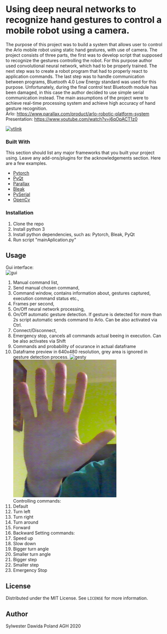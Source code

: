 <!--
*** Thanks for checking out this README Template. If you have a suggestion that would
*** make this better, please fork the repo and create a pull request or simply open
*** an issue with the tag "enhancement".
*** Thanks again! Now go create something AMAZING! :D
-->




# Using deep neural networks to recognize hand gestures to control a mobile robot using a camera.
The purpose of this project was to build a system that allows user to control the Arlo mobile robot using static hand gestures, with use of camera. The project consists of three parts, the first was to develop script that supposed to recognize the gestures controlling the robot. For this purpose author used convolutional neural network, which had to be properly trained. The next step was to create a robot program that had to properly react to application commands. The last step was to handle communication between programs, Bluetooth 4.0 Low Energy standard was used for this purpose. Unfortunately, during the final control test Bluetooth module has been damaged, in this case the author decided to use simple serial communication instead. The main assumptions of the project were to achieve real-time processing system and achieve high accuracy of hand gesture recognition. </br>
Arlo: https://www.parallax.com/product/arlo-robotic-platform-system </br>
Presentation: https://www.youtube.com/watch?v=j6qOpACT1z0 </br>

[![ytlink](https://www.androidpolice.com/wp-content/uploads/2013/02/nexusae0_130.png)](https://www.youtube.com/watch?v=j6qOpACT1z0    "Presentation")

### Built With
This section should list any major frameworks that you built your project using. Leave any add-ons/plugins for the acknowledgements section. Here are a few examples.
* [Pytorch](https://pytorch.org/)
* [PyQt](https://python101.readthedocs.io/pl/latest/pyqt/)
* [Parallax](https://www.parallax.com/product/28966)
* [Bleak](https://github.com/hbldh/bleak)
* [PySerial](https://github.com/pyserial/pyserial)
* [OpenCv](https://pypi.org/project/opencv-python/)

### Installation

1. Clone the repo
2. Install python 3
3. Install python dependencies, such as: Pytorch, Bleak, PyQt
4. Run script "mainAplication.py"



<!-- USAGE EXAMPLES -->
## Usage
Gui interface: </br>
![gui](Rysunki/gui2.png) </br>
1. Manual command list,
2. Send manual chosen command, 
3. Command window, contains information about, gestures captured, execution command status etc.,
4. Frames per second,
5. On/Off neural network processing,
6. On/Off automatic gesture detection. If gesture is detected for more than 2s script automatic sends command to Arlo. Can be also activated via Ctrl.
7. Connect/Disconnect,
8. Emergency stop, cancels all commands actual beeing in execution. Can be also activates via Shift 
9. Commands and probability of ocurance in actual dataframe
10. Dataframe preview in 640x480 resolution, grey area is ignored in gesture detection process.
![gesty](Rysunki/schematGestów.png)
![gesty](Rysunki/gestStopu.png) </br>
Controlling commands: </br>
1. Default
2. Turn left  
3. Turn right 
4. Turn around 
5. Forward
6. Backward 
Setting commands: </br>
7. Speed up  
8. Slow down 
9. Bigger turn angle
10. Smaller turn angle 
11. Bigger step 
12. Smaller step 
13. Emergency Stop



<!-- LICENSE -->
## License

Distributed under the MIT License. See `LICENSE` for more information.



## Author

Sylwester Dawida Poland AGH
2020



